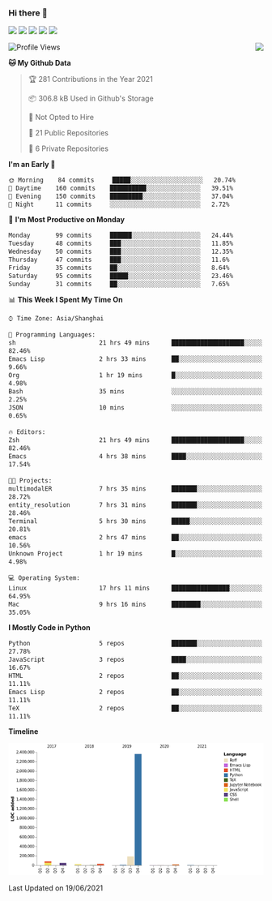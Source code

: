 ### Hi there 👋

[![](https://img.shields.io/badge/-Email-325180?logo=maildotru&logoColor=white&style=flat-square)](mailto://wang@tianshu.me)
[![](https://img.shields.io/badge/-GitHub-black?logo=GitHub&style=flat-square)](https://github.com/tshu-w)
[![](https://img.shields.io/badge/-Telegram-26a5e4?labelColor=fafafa&logo=telegram&style=flat-square)](https://t.me/tshu_w) 
[![](https://img.shields.io/badge/-Twitter-1da1f2?logo=Twitter&logoColor=white&style=flat-square)](https://twitter.com/tshu_w)
[![](https://komarev.com/ghpvc/?username=tshu-w&color=blueviolet&style=flat-square)]()

<img align="right" src="https://github-readme-stats.vercel.app/api?username=tshu-w&show_icons=true&icon_color=CE1D2D&text_color=718096&bg_color=ffffff&hide_title=true" />

<!--START_SECTION:waka-->
![Profile Views](http://img.shields.io/badge/Profile%20Views-2-blue)

**🐱 My Github Data** 

> 🏆 281 Contributions in the Year 2021
 > 
> 📦 306.8 kB Used in Github's Storage 
 > 
> 🚫 Not Opted to Hire
 > 
> 📜 21 Public Repositories 
 > 
> 🔑 6 Private Repositories  
 > 
**I'm an Early 🐤** 

```text
🌞 Morning    84 commits     █████░░░░░░░░░░░░░░░░░░░░   20.74% 
🌆 Daytime    160 commits    ██████████░░░░░░░░░░░░░░░   39.51% 
🌃 Evening    150 commits    █████████░░░░░░░░░░░░░░░░   37.04% 
🌙 Night      11 commits     ░░░░░░░░░░░░░░░░░░░░░░░░░   2.72%

```
📅 **I'm Most Productive on Monday** 

```text
Monday       99 commits     ██████░░░░░░░░░░░░░░░░░░░   24.44% 
Tuesday      48 commits     ███░░░░░░░░░░░░░░░░░░░░░░   11.85% 
Wednesday    50 commits     ███░░░░░░░░░░░░░░░░░░░░░░   12.35% 
Thursday     47 commits     ███░░░░░░░░░░░░░░░░░░░░░░   11.6% 
Friday       35 commits     ██░░░░░░░░░░░░░░░░░░░░░░░   8.64% 
Saturday     95 commits     █████░░░░░░░░░░░░░░░░░░░░   23.46% 
Sunday       31 commits     ██░░░░░░░░░░░░░░░░░░░░░░░   7.65%

```


📊 **This Week I Spent My Time On** 

```text
⌚︎ Time Zone: Asia/Shanghai

💬 Programming Languages: 
sh                       21 hrs 49 mins      ████████████████████░░░░░   82.46% 
Emacs Lisp               2 hrs 33 mins       ██░░░░░░░░░░░░░░░░░░░░░░░   9.66% 
Org                      1 hr 19 mins        █░░░░░░░░░░░░░░░░░░░░░░░░   4.98% 
Bash                     35 mins             ░░░░░░░░░░░░░░░░░░░░░░░░░   2.25% 
JSON                     10 mins             ░░░░░░░░░░░░░░░░░░░░░░░░░   0.65%

🔥 Editors: 
Zsh                      21 hrs 49 mins      ████████████████████░░░░░   82.46% 
Emacs                    4 hrs 38 mins       ████░░░░░░░░░░░░░░░░░░░░░   17.54%

🐱‍💻 Projects: 
multimodalER             7 hrs 35 mins       ███████░░░░░░░░░░░░░░░░░░   28.72% 
entity_resolution        7 hrs 31 mins       ███████░░░░░░░░░░░░░░░░░░   28.46% 
Terminal                 5 hrs 30 mins       █████░░░░░░░░░░░░░░░░░░░░   20.81% 
emacs                    2 hrs 47 mins       ██░░░░░░░░░░░░░░░░░░░░░░░   10.56% 
Unknown Project          1 hr 19 mins        █░░░░░░░░░░░░░░░░░░░░░░░░   4.98%

💻 Operating System: 
Linux                    17 hrs 11 mins      ████████████████░░░░░░░░░   64.95% 
Mac                      9 hrs 16 mins       ████████░░░░░░░░░░░░░░░░░   35.05%

```

**I Mostly Code in Python** 

```text
Python                   5 repos             ███████░░░░░░░░░░░░░░░░░░   27.78% 
JavaScript               3 repos             ████░░░░░░░░░░░░░░░░░░░░░   16.67% 
HTML                     2 repos             ██░░░░░░░░░░░░░░░░░░░░░░░   11.11% 
Emacs Lisp               2 repos             ██░░░░░░░░░░░░░░░░░░░░░░░   11.11% 
TeX                      2 repos             ██░░░░░░░░░░░░░░░░░░░░░░░   11.11%

```


**Timeline**

![Chart not found](https://raw.githubusercontent.com/tshu-w/tshu-w/master/charts/bar_graph.png) 


 Last Updated on 19/06/2021
<!--END_SECTION:waka-->

<!--
**tshu-w/tshu-w** is a ✨ _special_ ✨ repository because its `README.md` (this file) appears on your GitHub profile.

Here are some ideas to get you started:

- 🔭 I’m currently working on ...
- 🌱 I’m currently learning ...
- 👯 I’m looking to collaborate on ...
- 🤔 I’m looking for help with ...
- 💬 Ask me about ...
- 📫 How to reach me: ...
- 😄 Pronouns: ...
- ⚡ Fun fact: ...
-->
